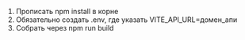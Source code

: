 1. Прописать npm install в корне
2. Обязательно создать .env, где указать VITE_API_URL=домен_апи
3. Собрать через npm run build
